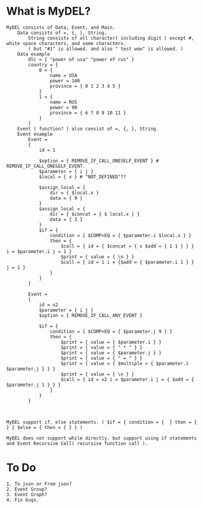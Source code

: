 # What is MyDEL? 
	MyDEL consists of Data, Event, and Main.
		Data consists of =, {, }, String.
			String consists of all character( including digit ) except #, white space characters, and some characters. 
			( but "#1" is allowed. and also " test wow" is allowed. )
		Data example
			dlc = { "power of usa" "power of rus" }
			country = {
				0 = { 
					name = USA 
					power = 100 
					province = { 0 1 2 3 4 5 }
				} 
				1 = { 
					name = RUS 
					power = 90 
					province = { 6 7 8 9 10 11 }
				}
			}
		Event ( function? ) also consist of =, {, }, String.
		Event example
			Event =
			{
				id = 1

				$option = { REMOVE_IF_CALL_ONESELF_EVENT } # REMOVE_IF_CALL_ONESELF_EVENT.
				$parameter = { i j }
				$local = { x } # "NOT_DEFINED"??

				$assign_local = {
					dir = { $local.x }
					data = { 9 }
				}
				$assign_local = {
					dir = { $concat = { $ local.x } } 
					data = { 3 }
				}
				$if = {
					condition = { $COMP<EQ = { $parameter.i $local.x } }
					then = {
						$call = { id = { $concat = { x $add = { 1 1 } } } i = $parameter.i j = 1 }
						$print = { value = { \n } }
						$call = { id = 1 i = {$add = { $parameter.i 1 } } j = 1 }
					}
				}
			}

			Event =
			{
				id = x2
				$parameter = { i j }
				$option = { REMOVE_IF_CALL_ANY_EVENT }

				$if = {
					condition = { $COMP<EQ = { $parameter.j 9 } }
					then = {
						$print = { value = { $parameter.i } }
						$print = { value = { " * " } }
						$print = { value = { $parameter.j } }
						$print = { value = { " = " } }
						$print = { value = { $multiple = { $parameter.i $parameter.j } } }
						$print = { value = { \n } }
						$call = { id = x2 i = $parameter.i j = { $add = { $parameter.j 1 } } }
					}
				}
			}

	
			
	MyDEL support if, else statements. ( $if = { condition = {  } then = {  } } $else = { then = { } } )
	
	MyDEL does not support while directly. but support using if statements and Event Recursive Call( recursive function call ).


# To Do
	1. To json or From json?
	2. Event Group?
	3. Event Graph?
	4. Fix bugs. 
